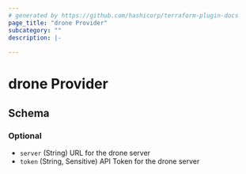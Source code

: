 ```yaml
---
# generated by https://github.com/hashicorp/terraform-plugin-docs
page_title: "drone Provider"
subcategory: ""
description: |-
  
---
```


# drone Provider





<!-- schema generated by tfplugindocs -->
## Schema

### Optional

- `server` (String) URL for the drone server
- `token` (String, Sensitive) API Token for the drone server
